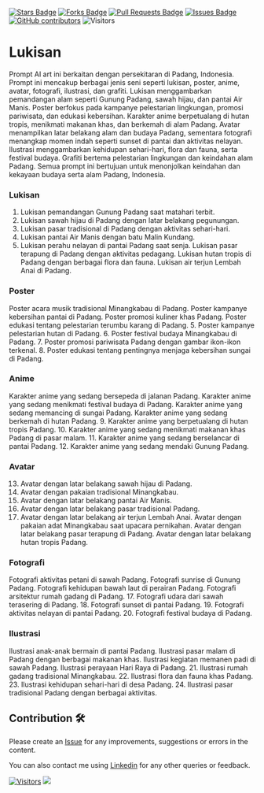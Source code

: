<a href="https://github.com/drshahizan/Generative-AI-Playground/stargazers"><img src="https://img.shields.io/github/stars/drshahizan/Generative-AI-Playground" alt="Stars Badge"/></a>
<a href="https://github.com/drshahizan/Generative-AI-Playground/network/members"><img src="https://img.shields.io/github/forks/drshahizan/Generative-AI-Playground" alt="Forks Badge"/></a>
<a href="https://github.com/drshahizan/Generative-AI-Playground/pulls"><img src="https://img.shields.io/github/issues-pr/drshahizan/Generative-AI-Playground" alt="Pull Requests Badge"/></a>
<a href="https://github.com/drshahizan/Generative-AI-Playground"><img src="https://img.shields.io/github/issues/drshahizan/Generative-AI-Playground" alt="Issues Badge"/></a>
<a href="https://github.com/drshahizan/Generative-AI-Playground/graphs/contributors"><img alt="GitHub contributors" src="https://img.shields.io/github/contributors/drshahizan/Generative-AI-Playground?color=2b9348"></a>
![Visitors](https://api.visitorbadge.io/api/visitors?path=https%3A%2F%2Fgithub.com%2Fdrshahizan%2Generative-AI-Playground&labelColor=%23d9e3f0&countColor=%23697689&style=flat)


# Lukisan

Prompt AI art ini berkaitan dengan persekitaran di Padang, Indonesia. Prompt ini mencakup berbagai jenis seni seperti lukisan, poster, anime, avatar, fotografi, ilustrasi, dan grafiti. Lukisan menggambarkan pemandangan alam seperti Gunung Padang, sawah hijau, dan pantai Air Manis. Poster berfokus pada kampanye pelestarian lingkungan, promosi pariwisata, dan edukasi kebersihan. Karakter anime berpetualang di hutan tropis, menikmati makanan khas, dan berkemah di alam Padang. Avatar menampilkan latar belakang alam dan budaya Padang, sementara fotografi menangkap momen indah seperti sunset di pantai dan aktivitas nelayan. Ilustrasi menggambarkan kehidupan sehari-hari, flora dan fauna, serta festival budaya. Grafiti bertema pelestarian lingkungan dan keindahan alam Padang. Semua prompt ini bertujuan untuk menonjolkan keindahan dan kekayaan budaya serta alam Padang, Indonesia.

### Lukisan
1. Lukisan pemandangan Gunung Padang saat matahari terbit.
2. Lukisan sawah hijau di Padang dengan latar belakang pegunungan.
3. Lukisan pasar tradisional di Padang dengan aktivitas sehari-hari.
4. Lukisan pantai Air Manis dengan batu Malin Kundang.
5. Lukisan perahu nelayan di pantai Padang saat senja.
Lukisan pasar terapung di Padang dengan aktivitas pedagang.
Lukisan hutan tropis di Padang dengan berbagai flora dan fauna.
Lukisan air terjun Lembah Anai di Padang.

### Poster
Poster acara musik tradisional Minangkabau di Padang.
Poster kampanye kebersihan pantai di Padang.
Poster promosi kuliner khas Padang.
Poster edukasi tentang pelestarian terumbu karang di Padang.
5. Poster kampanye pelestarian hutan di Padang.
6. Poster festival budaya Minangkabau di Padang.
7. Poster promosi pariwisata Padang dengan gambar ikon-ikon terkenal.
8. Poster edukasi tentang pentingnya menjaga kebersihan sungai di Padang.

### Anime
Karakter anime yang sedang bersepeda di jalanan Padang.
Karakter anime yang sedang menikmati festival budaya di Padang.
Karakter anime yang sedang memancing di sungai Padang.
Karakter anime yang sedang berkemah di hutan Padang.
9. Karakter anime yang berpetualang di hutan tropis Padang.
10. Karakter anime yang sedang menikmati makanan khas Padang di pasar malam.
11. Karakter anime yang sedang berselancar di pantai Padang.
12. Karakter anime yang sedang mendaki Gunung Padang.

### Avatar
13. Avatar dengan latar belakang sawah hijau di Padang.
14. Avatar dengan pakaian tradisional Minangkabau.
15. Avatar dengan latar belakang pantai Air Manis.
16. Avatar dengan latar belakang pasar tradisional Padang.
17. Avatar dengan latar belakang air terjun Lembah Anai.
Avatar dengan pakaian adat Minangkabau saat upacara pernikahan.
Avatar dengan latar belakang pasar terapung di Padang.
Avatar dengan latar belakang hutan tropis Padang.

### Fotografi
Fotografi aktivitas petani di sawah Padang.
Fotografi sunrise di Gunung Padang.
Fotografi kehidupan bawah laut di perairan Padang.
Fotografi arsitektur rumah gadang di Padang.
17. Fotografi udara dari sawah terasering di Padang.
18. Fotografi sunset di pantai Padang.
19. Fotografi aktivitas nelayan di pantai Padang.
20. Fotografi festival budaya di Padang.

### Ilustrasi
Ilustrasi anak-anak bermain di pantai Padang.
Ilustrasi pasar malam di Padang dengan berbagai makanan khas.
Ilustrasi kegiatan memanen padi di sawah Padang.
Ilustrasi perayaan Hari Raya di Padang.
21. Ilustrasi rumah gadang tradisional Minangkabau.
22. Ilustrasi flora dan fauna khas Padang.
23. Ilustrasi kehidupan sehari-hari di desa Padang.
24. Ilustrasi pasar tradisional Padang dengan berbagai aktivitas.

## Contribution 🛠️
Please create an [Issue](https://github.com/drshahizan/ai-tools/issues) for any improvements, suggestions or errors in the content.

You can also contact me using [Linkedin](https://www.linkedin.com/in/drshahizan/) for any other queries or feedback.

[![Visitors](https://api.visitorbadge.io/api/visitors?path=https%3A%2F%2Fgithub.com%2Fdrshahizan&labelColor=%23697689&countColor=%23555555&style=plastic)](https://visitorbadge.io/status?path=https%3A%2F%2Fgithub.com%2Fdrshahizan)
![](https://hit.yhype.me/github/profile?user_id=81284918)

